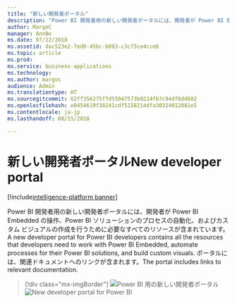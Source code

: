 ```yaml
---
title: "新しい開発者ポータル"
description: "Power BI 開発者用の新しい開発者ポータルには、開発者が Power BI Embedded の操作、Power BI ソリューションのプロセスの自動化、およびカスタム ビジュアルの作成を行うために必要なすべてのリソースが含まれます。"
author: MargoC
manager: AnnBe
ms.date: 07/22/2018
ms.assetid: dac523e2-7ed0-45bc-b093-c3c73ce4cce6
ms.topic: article
ms.prod: 
ms.service: business-applications
ms.technology: 
ms.author: margoc
audience: Admin
ms.translationtype: HT
ms.sourcegitcommit: 62ff356275ffd55047573b9224fb7c94df8dd602
ms.openlocfilehash: e0454619f38241cdf5158214dfa30324012081e5
ms.contentlocale: ja-jp
ms.lasthandoff: 08/15/2018

---
```

# <a name="new-developer-portal"></a><span data-ttu-id="f03f3-103">新しい開発者ポータル</span><span class="sxs-lookup"><span data-stu-id="f03f3-103">New developer portal</span></span>

[!include[intelligence-platform banner](../../includes/intelligence-platform.md)]




<span data-ttu-id="f03f3-104">Power BI 開発者用の新しい開発者ポータルには、開発者が Power BI Embedded の操作、Power BI ソリューションのプロセスの自動化、およびカスタム ビジュアルの作成を行うために必要なすべてのリソースが含まれています。</span><span class="sxs-lookup"><span data-stu-id="f03f3-104">A new developer portal for Power BI developers contains all the resources that developers need to work with Power BI Embedded, automate processes for their Power BI solutions, and build custom visuals.</span></span> <span data-ttu-id="f03f3-105">ポータルには、関連ドキュメントへのリンクが含まれます。</span><span class="sxs-lookup"><span data-stu-id="f03f3-105">The portal includes links to relevant documentation.</span></span>

> [!div class="mx-imgBorder"]
> <span data-ttu-id="f03f3-106">![](media/new-developer-portal-1.png "Power BI 用の新しい開発者ポータル")</span><span class="sxs-lookup"><span data-stu-id="f03f3-106">![](media/new-developer-portal-1.png "New developer portal for Power BI")</span></span>


